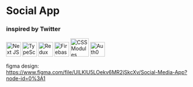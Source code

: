 # Social App

### inspired by Twitter

<img src="https://user-images.githubusercontent.com/79527801/186439835-ab9fa78c-b19a-448e-b944-28f512afd3d1.png" alt="Next JS" height="40"> <img src="https://user-images.githubusercontent.com/79527801/186440094-ab6b965e-35bd-479b-a349-3b5595c86f6a.png" alt="TypeScript" height="40"> <img src="https://user-images.githubusercontent.com/79527801/186439736-572ea6e5-11f6-43f2-9b98-6e6f36da6f6e.png" alt="Redux" height="40"> <img src="https://user-images.githubusercontent.com/79527801/186853854-b92bdf85-a7ef-4abf-bb59-9391228bde13.png" alt="Firebase" height="40"> <img src="https://user-images.githubusercontent.com/79527801/172620796-9f2368f8-aba7-4f82-b5f2-a84263f6388c.png" alt="CSS Modules" height="50"> <img src="https://user-images.githubusercontent.com/79527801/186439975-f9169410-40c9-4aeb-bda0-a6d62c769251.png" alt="Auth0" height="40">

figma design: https://www.figma.com/file/UlLKlU5LOekv6MR2jSkcXv/Social-Media-App?node-id=0%3A1
